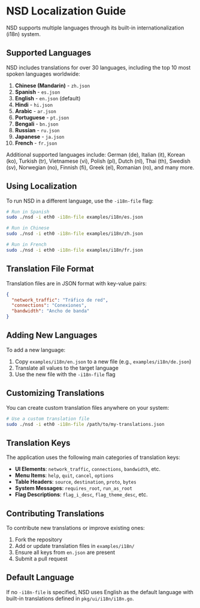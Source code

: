 # NSD Localization Guide

NSD supports multiple languages through its built-in internationalization (i18n) system.

## Supported Languages

NSD includes translations for over 30 languages, including the top 10 most spoken languages worldwide:

1. **Chinese (Mandarin)** - `zh.json`
2. **Spanish** - `es.json`  
3. **English** - `en.json` (default)
4. **Hindi** - `hi.json`
5. **Arabic** - `ar.json`
6. **Portuguese** - `pt.json`
7. **Bengali** - `bn.json`
8. **Russian** - `ru.json`
9. **Japanese** - `ja.json`
10. **French** - `fr.json`

Additional supported languages include: German (de), Italian (it), Korean (ko), Turkish (tr), Vietnamese (vi), Polish (pl), Dutch (nl), Thai (th), Swedish (sv), Norwegian (no), Finnish (fi), Greek (el), Romanian (ro), and many more.

## Using Localization

To run NSD in a different language, use the `-i18n-file` flag:

```bash
# Run in Spanish
sudo ./nsd -i eth0 -i18n-file examples/i18n/es.json

# Run in Chinese
sudo ./nsd -i eth0 -i18n-file examples/i18n/zh.json

# Run in French
sudo ./nsd -i eth0 -i18n-file examples/i18n/fr.json
```

## Translation File Format

Translation files are in JSON format with key-value pairs:

```json
{
  "network_traffic": "Tráfico de red",
  "connections": "Conexiones",
  "bandwidth": "Ancho de banda"
}
```

## Adding New Languages

To add a new language:

1. Copy `examples/i18n/en.json` to a new file (e.g., `examples/i18n/de.json`)
2. Translate all values to the target language
3. Use the new file with the `-i18n-file` flag

## Customizing Translations

You can create custom translation files anywhere on your system:

```bash
# Use a custom translation file
sudo ./nsd -i eth0 -i18n-file /path/to/my-translations.json
```

## Translation Keys

The application uses the following main categories of translation keys:

- **UI Elements**: `network_traffic`, `connections`, `bandwidth`, etc.
- **Menu Items**: `help`, `quit`, `cancel`, `options`
- **Table Headers**: `source`, `destination`, `proto`, `bytes`
- **System Messages**: `requires_root`, `run_as_root`
- **Flag Descriptions**: `flag_i_desc`, `flag_theme_desc`, etc.

## Contributing Translations

To contribute new translations or improve existing ones:

1. Fork the repository
2. Add or update translation files in `examples/i18n/`
3. Ensure all keys from `en.json` are present
4. Submit a pull request

## Default Language

If no `-i18n-file` is specified, NSD uses English as the default language with built-in translations defined in `pkg/ui/i18n/i18n.go`.
